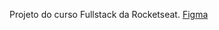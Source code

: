 Projeto do curso Fullstack da Rocketseat. [Figma](https://www.figma.com/community/file/1360315496868719817)
